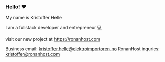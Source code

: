 ### Hello! ❤
My name is Kristoffer Helle

I am a fullstack developer and entrepreneur 💻  

visit our new project at https://ronanhost.com

Business email: kristoffer.helle@elektroimportoren.no
RonanHost inquries: kristoffer@ronanhost.com
